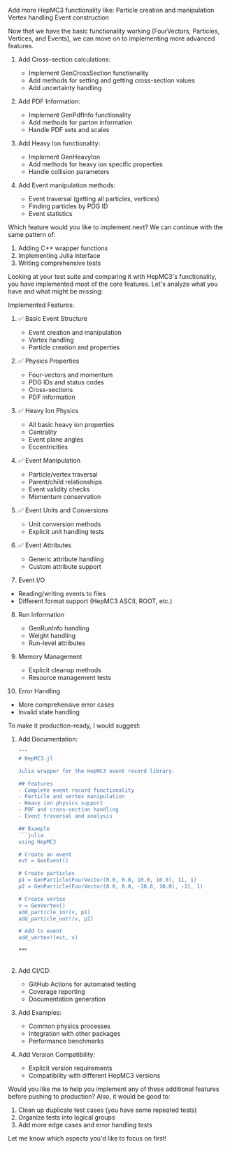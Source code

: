 Add more HepMC3 functionality like:
    Particle creation and manipulation
    Vertex handling
    Event construction

Now that we have the basic functionality working (FourVectors, Particles, Vertices, and Events), we can move on to implementing more advanced features.
1. Add Cross-section calculations:
   - Implement GenCrossSection functionality
   - Add methods for setting and getting cross-section values
   - Add uncertainty handling

2. Add PDF Information:
   - Implement GenPdfInfo functionality
   - Add methods for parton information
   - Handle PDF sets and scales

3. Add Heavy Ion functionality:
   - Implement GenHeavyIon
   - Add methods for heavy ion specific properties
   - Handle collision parameters

4. Add Event manipulation methods:
   - Event traversal (getting all particles, vertices)
   - Finding particles by PDG ID
   - Event statistics

Which feature would you like to implement next? We can continue with the same pattern of:
1. Adding C++ wrapper functions
2. Implementing Julia interface
3. Writing comprehensive tests




Looking at your test suite and comparing it with HepMC3's functionality, you have implemented most of the core features. Let's analyze what you have and what might be missing:

Implemented Features:
1. ✅ Basic Event Structure
   - Event creation and manipulation
   - Vertex handling
   - Particle creation and properties

2. ✅ Physics Properties
   - Four-vectors and momentum
   - PDG IDs and status codes
   - Cross-sections
   - PDF information

3. ✅ Heavy Ion Physics
   - All basic heavy ion properties
   - Centrality
   - Event plane angles
   - Eccentricities

4. ✅ Event Manipulation
   - Particle/vertex traversal
   - Parent/child relationships
   - Event validity checks
   - Momentum conservation

5. ✅  Event Units and Conversions
   - Unit conversion methods
   - Explicit unit handling tests

6. ✅  Event Attributes
   - Generic attribute handling
   - Custom attribute support

7.   Event I/O
   - Reading/writing events to files
   - Different format support (HepMC3 ASCII, ROOT, etc.)

8. Run Information
   - GenRunInfo handling
   - Weight handling
   - Run-level attributes

9. Memory Management
   - Explicit cleanup methods
   - Resource management tests

10. Error Handling
   - More comprehensive error cases
   - Invalid state handling

To make it production-ready, I would suggest:

1. Add Documentation:
   ```julia
   """
   # HepMC3.jl

   Julia wrapper for the HepMC3 event record library.

   ## Features
   - Complete event record functionality
   - Particle and vertex manipulation
   - Heavy ion physics support
   - PDF and cross-section handling
   - Event traversal and analysis

   ## Example
   ```julia
   using HepMC3

   # Create an event
   evt = GenEvent()

   # Create particles
   p1 = GenParticle(FourVector(0.0, 0.0, 10.0, 10.0), 11, 1)
   p2 = GenParticle(FourVector(0.0, 0.0, -10.0, 10.0), -11, 1)

   # Create vertex
   v = GenVertex()
   add_particle_in!(v, p1)
   add_particle_out!(v, p2)

   # Add to event
   add_vertex!(evt, v)
   ```
   """
   ```

2. Add CI/CD:
   - GitHub Actions for automated testing
   - Coverage reporting
   - Documentation generation

3. Add Examples:
   - Common physics processes
   - Integration with other packages
   - Performance benchmarks

4. Add Version Compatibility:
   - Explicit version requirements
   - Compatibility with different HepMC3 versions

Would you like me to help you implement any of these additional features before pushing to production? Also, it would be good to:

1. Clean up duplicate test cases (you have some repeated tests)
2. Organize tests into logical groups
3. Add more edge cases and error handling tests

Let me know which aspects you'd like to focus on first!
